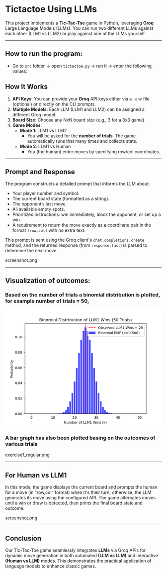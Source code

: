 # Tictactoe Using LLMs

This project implements a **Tic-Tac-Toe** game in Python, leveraging **Groq** Large Language Models (LLMs). You can run two different LLMs against each other (LLM1 vs LLM2) or play against one of the LLMs yourself.

---
## How to run the program:

- Go to `src` folder -> open `tictactoe.py` -> run it -> enter the following values: 

## How It Works

1. **API Keys**: You can provide your **Groq** API keys either via a `.env` file (optional) or directly on the CLI prompts.
2. **Multiple Models**: Each LLM (LLM1 and LLM2) can be assigned a different Groq model.
3. **Board Size**: Choose any NxN board size (e.g., 3 for a 3x3 game).
4. **Game Modes**:  
   - **Mode 1**: LLM1 vs LLM2  
     - You will be asked for the **number of trials**. The game automatically runs that many times and collects stats.  
   - **Mode 2**: LLM1 vs Human  
     - You (the human) enter moves by specifying row/col coordinates.

---
## Prompt and Response

The program constructs a detailed prompt that informs the LLM about:
- Your player number and symbol.
- The current board state (formatted as a string).
- The opponent’s last move.
- All available empty spots.
- Prioritized instructions: win immediately, block the opponent, or set up a win.
- A requirement to return the move exactly as a coordinate pair in the format `(row,col)` with no extra text.

This prompt is sent using the Groq client's `chat.completions.create` method, and the returned response (from `response.last`) is parsed to determine the next move.

screenshot.png

---

## Visualization of outcomes:

### Based on the number of trials a binomial distribution is plotted, for example number of trials = 50,

![img2](https://github.com/srichandra707/CSF407_2025_2022A7PS0051H/blob/241f959bc8694a6c47a292cfc70bcbeedd126821/Excercise1/src/Exercise1.png
)


### A bar graph has also been plotted basing on the outcomes of various trials

exercise1_regular.png

---

## For Human vs LLM1
In this mode, the game displays the current board and prompts the human for a move (in "row,col" format) when it's their turn; otherwise, the LLM generates its move using the configured API. The game alternates moves until a win or draw is detected, then prints the final board state and outcome.

screenshot.png

---
## Conclusion

Our Tic-Tac-Toe game seamlessly integrates **LLMs** via Groq APIs for dynamic move generation in both automated **(LLM vs LLM)** and interactive **(Human vs LLM)** modes. This demonstrates the practical application of language models to enhance classic games.



